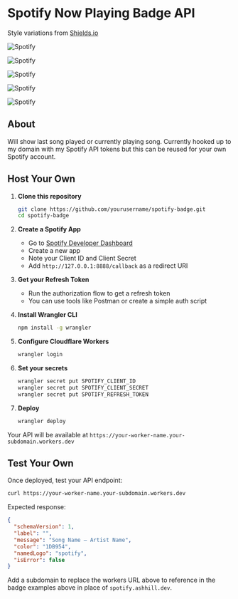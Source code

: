 # Spotify Now Playing Badge API

Style variations from [Shields.io](https://shields.io/badges)

![Spotify](https://img.shields.io/endpoint?url=https%3A%2F%2Fspotify.ashhill.dev&style=flat&color=191414)

![Spotify](https://img.shields.io/endpoint?url=https%3A%2F%2Fspotify.ashhill.dev&style=flat-square&color=191414)

![Spotify](https://img.shields.io/endpoint?url=https%3A%2F%2Fspotify.ashhill.dev&style=plastic&color=191414)

![Spotify](https://img.shields.io/endpoint?url=https%3A%2F%2Fspotify.ashhill.dev&style=for-the-badge&color=191414)

![Spotify](https://img.shields.io/endpoint?url=https%3A%2F%2Fspotify.ashhill.dev&style=social&color=191414)

## About

Will show last song played or currently playing song. Currently hooked up to my domain with my Spotify API tokens but this can be reused for your own Spotify account.

## Host Your Own

1. **Clone this repository**
   ```bash
   git clone https://github.com/yourusername/spotify-badge.git
   cd spotify-badge
   ```

2. **Create a Spotify App**
   - Go to [Spotify Developer Dashboard](https://developer.spotify.com/dashboard)
   - Create a new app
   - Note your Client ID and Client Secret
   - Add `http://127.0.0.1:8888/callback` as a redirect URI

3. **Get your Refresh Token**
   - Run the authorization flow to get a refresh token
   - You can use tools like Postman or create a simple auth script

4. **Install Wrangler CLI**
   ```bash
   npm install -g wrangler
   ```

5. **Configure Cloudflare Workers**
   ```bash
   wrangler login
   ```

6. **Set your secrets**
   ```bash
   wrangler secret put SPOTIFY_CLIENT_ID
   wrangler secret put SPOTIFY_CLIENT_SECRET  
   wrangler secret put SPOTIFY_REFRESH_TOKEN
   ```

7. **Deploy**
   ```bash
   wrangler deploy
   ```

Your API will be available at `https://your-worker-name.your-subdomain.workers.dev`

## Test Your Own

Once deployed, test your API endpoint:

```bash
curl https://your-worker-name.your-subdomain.workers.dev
```

Expected response:
```json
{
  "schemaVersion": 1,
  "label": "",
  "message": "Song Name — Artist Name",
  "color": "1DB954",
  "namedLogo": "spotify",
  "isError": false
}
```

Add a subdomain to replace the workers URL above to reference in the badge examples above in place of `spotify.ashhill.dev`.
